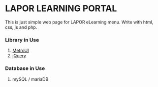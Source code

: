 # LAPOR LEARNING PORTAL

This is just simple web page for LAPOR eLearning menu. Write with html, css, js and php.

### Library in Use
1. [MetroUI](http://metroui.org.ua/)
2. [jQuery](https://jquery.com/)

### Database in Use 
1. mySQL / mariaDB